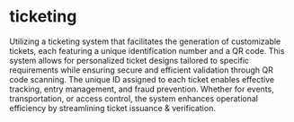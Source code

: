 # ticketing
Utilizing a ticketing system that facilitates the generation of customizable tickets, each featuring a unique identification number and a QR code. This system allows for personalized ticket designs tailored to specific requirements while ensuring secure and efficient validation through QR code scanning. The unique ID assigned to each ticket enables effective tracking, entry management, and fraud prevention. Whether for events, transportation, or access control, the system enhances operational efficiency by streamlining ticket issuance & verification.
